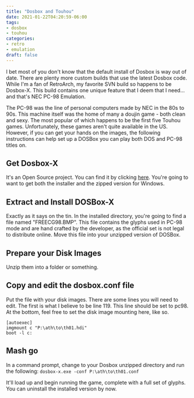 ```yaml
---
title: "Dosbox and Touhou"
date: 2021-01-22T04:20:59-06:00
tags:
- dosbox
- touhou
categories:
- retro
- emulation
draft: false
---
```

I bet most of you don't know that the default install of Dosbox is way out of date. There are plenty more custom builds that use the latest Dosbox code. While I'm a fan of RetroArch, my favorite SVN build so happens to be Dosbox-X. This build contains one unique feature that I deem that I need... and that's NEC PC-98 Emulation.

The PC-98 was the line of personal computers made by NEC in the 80s to 90s. This machine itself was the home of many a doujin game - both clean and sexy. The most popular of which happens to be the first five Touhou games. Unfortunately, these games aren't quite available in the US. However, if you can get your hands on the images, the following instructions can help set up a DOSBox you can play both DOS and PC-98 titles on.

## Get Dosbox-X

It's an Open Source project. You can find it by clicking [here](https://github.com/joncampbell123/dosbox-x/releases). You're going to want to get both the installer and the zipped version for Windows.

## Extract and Install DOSBox-X
Exactly as it says on the tin. In the installed directory, you're going to find a file named "FREECG98.BMP". This file contains the glyphs used in PC-98 mode and are hand crafted by the developer, as the official set is not legal to distribute online. Move this file into your unzipped version of DOSBox.

## Prepare your Disk Images
Unzip them into a folder or something.

## Copy and edit the dosbox.conf file
Put the file with your disk images. There are some lines you will need to edit. The first is what I believe to be line 119. This line should be set to pc98. At the bottom, feel free to set the disk image mounting here, like so.

```
[autoexec]
imgmount c "P:\ath\to\th01.hdi"
boot -l c:
```

## Mash go
In a command prompt, change to your Dosbox unzipped directory and run the following:
`dosbox-x.exe -conf P:\ath\to\th01.conf`

It'll load up and begin running the game, complete with a full set of glyphs. You can uninstall the installed version by now.
